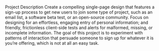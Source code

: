 Project Description
Create a compelling single-page design that features a sign-up process to get new users to join some type of project, 
such as an email list, a software beta test, or an open-source community. 
Focus on designing for an effortless, engaging entry of personal information; and friendly, frictionless client-side tests 
and alerts for malformed, missing, or incomplete information. The goal of this project is to experiment with patterns of 
interaction that persuade someone to sign up for whatever it is you’re offering, which is not at all an easy task.